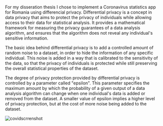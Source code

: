 For my disseration thesis I chose to implement a Coronavirus statistics app for Romania using differencial privacy.
Differential privacy is a concept in data privacy that aims to protect the privacy of individuals while allowing access to their data for statistical analysis. It provides a mathematical framework for measuring the privacy guarantees of a data analysis algorithm, and ensures that the algorithm does not reveal any individual's sensitive information.

The basic idea behind differential privacy is to add a controlled amount of random noise to a dataset, in order to hide the information of any specific individual. This noise is added in a way that is calibrated to the sensitivity of the data, so that the privacy of individuals is protected while still preserving the overall statistical properties of the dataset.

The degree of privacy protection provided by differential privacy is controlled by a parameter called "epsilon". This parameter specifies the maximum amount by which the probability of a given output of a data analysis algorithm can change when one individual's data is added or removed from the dataset. A smaller value of epsilon implies a higher level of privacy protection, but at the cost of more noise being added to the dataset.

![covidscrrenshot](https://user-images.githubusercontent.com/62958497/235099753-c0628038-5cbf-4e82-8bfc-ddc73a0a82f4.PNG)
